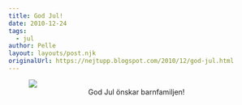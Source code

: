 ```yaml
---
title: God Jul!
date: 2010-12-24
tags: 
  - jul	
author: Pelle
layout: layouts/post.njk
originalUrl: https://nejtupp.blogspot.com/2010/12/god-jul.html
---
```


<figure>
	<img src="../../../../img/Julfoto%2B2010.jpg"><br></div><div style="text-align: center;">
	<figcaption>God Jul önskar barnfamiljen!</figcaption>
</figure>
